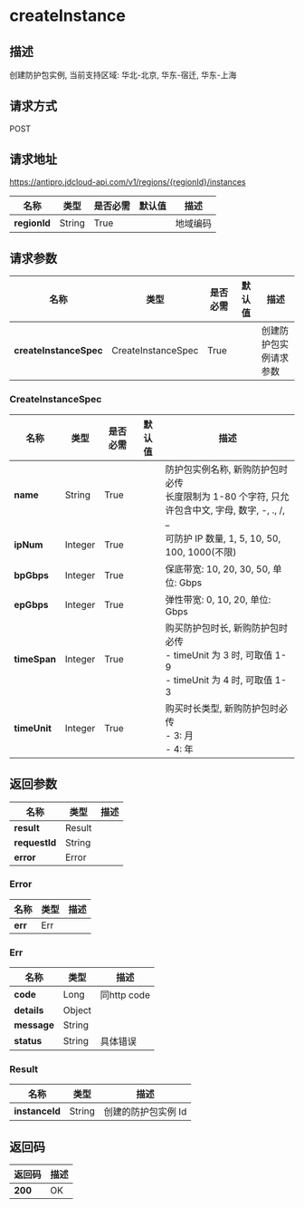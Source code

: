 # createInstance


## 描述
创建防护包实例, 当前支持区域: 华北-北京, 华东-宿迁, 华东-上海

## 请求方式
POST

## 请求地址
https://antipro.jdcloud-api.com/v1/regions/{regionId}/instances

|名称|类型|是否必需|默认值|描述|
|---|---|---|---|---|
|**regionId**|String|True| |地域编码|

## 请求参数
|名称|类型|是否必需|默认值|描述|
|---|---|---|---|---|
|**createInstanceSpec**|CreateInstanceSpec|True| |创建防护包实例请求参数|

### CreateInstanceSpec
|名称|类型|是否必需|默认值|描述|
|---|---|---|---|---|
|**name**|String|True| |防护包实例名称, 新购防护包时必传<br>长度限制为 1-80 个字符, 只允许包含中文, 字母, 数字, -, ., /, _<br>|
|**ipNum**|Integer|True| |可防护 IP 数量, 1, 5, 10, 50, 100, 1000(不限)|
|**bpGbps**|Integer|True| |保底带宽: 10, 20, 30, 50, 单位: Gbps|
|**epGbps**|Integer|True| |弹性带宽: 0, 10, 20, 单位: Gbps|
|**timeSpan**|Integer|True| |购买防护包时长, 新购防护包时必传<br>- timeUnit 为 3 时, 可取值 1-9<br>- timeUnit 为 4 时, 可取值 1-3<br>|
|**timeUnit**|Integer|True| |购买时长类型, 新购防护包时必传<br>- 3: 月<br>- 4: 年|

## 返回参数
|名称|类型|描述|
|---|---|---|
|**result**|Result| |
|**requestId**|String| |
|**error**|Error| |

### Error
|名称|类型|描述|
|---|---|---|
|**err**|Err| |
### Err
|名称|类型|描述|
|---|---|---|
|**code**|Long|同http code|
|**details**|Object| |
|**message**|String| |
|**status**|String|具体错误|
### Result
|名称|类型|描述|
|---|---|---|
|**instanceId**|String|创建的防护包实例 Id|

## 返回码
|返回码|描述|
|---|---|
|**200**|OK|
